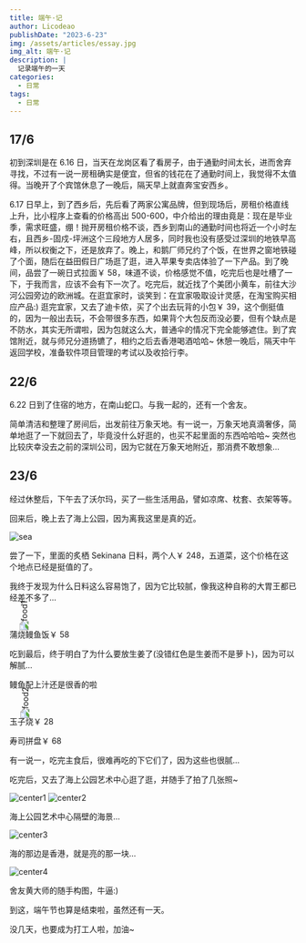 ```yaml
---
title: 端午·记
author: Licodeao
publishDate: "2023-6-23"
img: /assets/articles/essay.jpg
img_alt: 端午·记
description: |
  记录端午的一天
categories:
  - 日常
tags:
  - 日常
---
```


## 17/6

初到深圳是在 6.16 日，当天在龙岗区看了看房子，由于通勤时间太长，进而舍弃寻找，不过有一说一房租确实是便宜，但省的钱花在了通勤时间上，我觉得不太值得。当晚开了个宾馆休息了一晚后，隔天早上就直奔宝安西乡。

6.17 日早上，到了西乡后，先后看了两家公寓品牌，但到现场后，房租价格直线上升，比小程序上查看的价格高出 500-600，中介给出的理由竟是：现在是毕业季，需求旺盛，绷！抛开房租价格不谈，西乡到南山的通勤时间也将近一个小时左右，且西乡-固戍-坪洲这个三段地方人居多，同时我也没有感受过深圳的地铁早高峰，所以权衡之下，还是放弃了。晚上，和鹅厂师兄约了个饭，在世界之窗地铁碰了个面，随后在益田假日广场逛了逛，进入苹果专卖店体验了一下产品。到了晚间，品尝了一碗日式拉面￥ 58，味道不谈，价格感觉不值，吃完后也是吐槽了一下，于我而言，应该不会有下一次了。吃完后，就近找了个美团小黄车，前往大沙河公园旁边的欧洲城。在逛宜家时，谈笑到：在宜家吸取设计灵感，在淘宝购买相应产品:) 逛完宜家，又去了迪卡侬，买了个出去玩背的小包￥ 39，这个倒挺值的，因为一般出去玩，不会带很多东西，如果背个大包反而没必要，但有个缺点是不防水，其实无所谓啦，因为包就这么大，普通伞的情况下完全能够遮住。到了宾馆附近，就与师兄分道扬镳了，相约之后去香港喝酒哈哈~ 休憩一晚后，隔天中午返回学校，准备软件项目管理的考试以及收拾行李。

## 22/6

6.22 日到了住宿的地方，在南山蛇口。与我一起的，还有一个舍友。

简单清洁和整理了房间后，出发前往万象天地。有一说一，万象天地真滴奢侈，简单地逛了一下就回去了，毕竟没什么好逛的，也买不起里面的东西哈哈哈~ 突然也比较庆幸没去之前的深圳公司，因为它就在万象天地附近，那消费不敢想象...

## 23/6

经过休整后，下午去了沃尔玛，买了一些生活用品，譬如凉席、枕套、衣架等等。

回来后，晚上去了海上公园，因为离我这里是真的近。

<img src="https://typora-licodeao.oss-cn-guangzhou.aliyuncs.com/typoraImg/edd5a689f400cc6dfed48b2de42d14b.jpg" alt="sea" />

尝了一下，里面的炙栖 Sekinana 日料，两个人￥ 248，五道菜，这个价格在这个地点已经是挺值的了。

我终于发现为什么日料这么容易饱了，因为它比较腻，像我这种自称的大胃王都已经差不多了...

<img src="https://typora-licodeao.oss-cn-guangzhou.aliyuncs.com/typoraImg/2ac8389878242a427d7b24cb706b004.jpg" alt="food1" style="transform: rotate(-90deg)" />

蒲烧鳗鱼饭￥ 58

吃到最后，终于明白了为什么要放生姜了(没错红色是生姜而不是萝卜)，因为可以解腻...

鳗鱼配上汁还是很香的啦

<img src="https://typora-licodeao.oss-cn-guangzhou.aliyuncs.com/typoraImg/ac8f3fb0cca54c76c4c9f57d81ac743.jpg" alt="food2" style="transform: rotate(-90deg)" />

玉子烧￥ 28

寿司拼盘￥ 68

有一说一，吃完主食后，很难再吃的下它们了，因为这些也很腻...

吃完后，又去了海上公园艺术中心逛了逛，并随手了拍了几张照~

<img src="https://typora-licodeao.oss-cn-guangzhou.aliyuncs.com/typoraImg/bfe6696e21ba415c3dba208ee2d3383.jpg" alt="center1" />

<img src="https://typora-licodeao.oss-cn-guangzhou.aliyuncs.com/typoraImg/12ccca14c35b9d8905af008c52e8412.jpg" alt="center2" />

海上公园艺术中心隔壁的海景...

<img src="https://typora-licodeao.oss-cn-guangzhou.aliyuncs.com/typoraImg/acae9ac6945888ff057adf20fce1677.jpg" alt="center3" />

海的那边是香港，就是亮的那一块...

<img src="https://typora-licodeao.oss-cn-guangzhou.aliyuncs.com/typoraImg/0e97b197d639cf33dce9c3688f6dc72.jpg" alt="center4" />

舍友黄大师的随手构图，牛逼:)

到这，端午节也算是结束啦，虽然还有一天。

没几天，也要成为打工人啦，加油~
